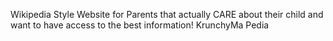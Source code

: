 Wikipedia Style Website for Parents that actually CARE about their child and want to have access to the best information!
KrunchyMa Pedia
